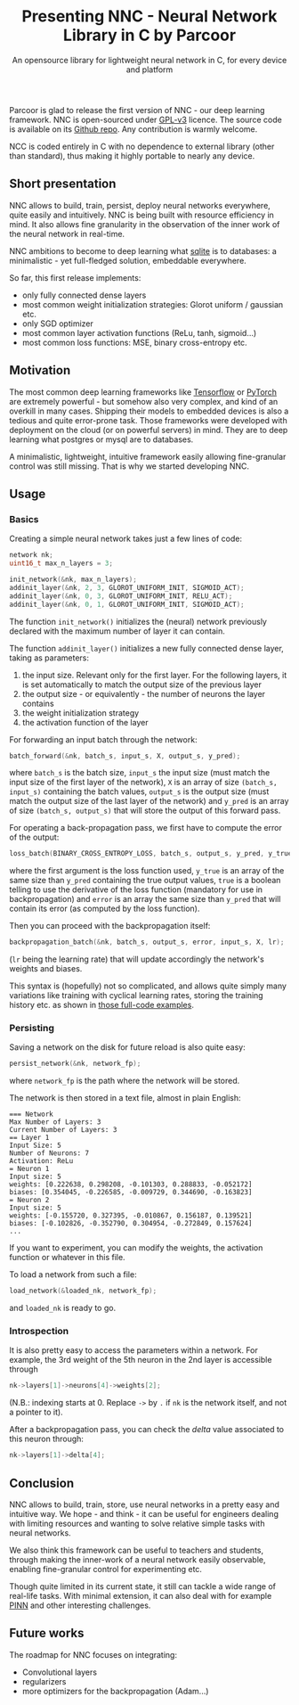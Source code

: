 ﻿---
layout: post
title: Presenting NNC - Neural Network Library in C by Parcoor 
subtitle: An opensource library for lightweight neural network in C, for every device and platform
tags: [opensource deep-learning]
---

Parcoor is glad to release the first version of NNC - our deep learning
framework. NNC is open-sourced under
[GPL-v3](https://www.gnu.org/licenses/gpl-3.0.en.html) licence. The source code 
is available on its [Github repo](https://github.com/parcoor/nnc/). 
Any contribution is warmly welcome. 

NCC is coded entirely in C with no dependence to external library (other than
standard), thus making it highly portable to nearly any device.

## Short presentation
NNC allows to build, train, persist, deploy
neural networks everywhere, quite easily and intuitively. NNC is being built 
with resource efficiency in mind. It also allows fine granularity in the 
observation of the inner work of the neural network in real-time.

NNC ambitions to become to deep learning what
[sqlite](https://www.sqlite.org/index.html) is to databases: a minimalistic -
yet full-fledged solution, embeddable everywhere.

So far, this first release implements:
- only fully connected dense layers
- most common weight initialization strategies: Glorot uniform / gaussian etc.
- only SGD optimizer
- most common layer activation functions (ReLu, tanh, sigmoid...)
- most common loss functions: MSE, binary cross-entropy etc.

## Motivation
The most common deep learning frameworks like
[Tensorflow](https://www.tensorflow.org/) or [PyTorch](https://pytorch.org/)
are extremely powerful - but somehow also very complex, and kind of an overkill
in many cases. Shipping their models to embedded devices is also a tedious and
quite error-prone task. Those frameworks were developed with deployment on the
cloud (or on powerful servers) in mind. They are to deep learning what postgres or
mysql are to databases. 

A minimalistic, lightweight, intuitive framework easily
allowing fine-granular control was still missing. 
That is why we started developing NNC.

## Usage
### Basics
Creating a simple neural network takes just a few lines of code:

```c
network nk;
uint16_t max_n_layers = 3;

init_network(&nk, max_n_layers);
addinit_layer(&nk, 2, 3, GLOROT_UNIFORM_INIT, SIGMOID_ACT);
addinit_layer(&nk, 0, 3, GLOROT_UNIFORM_INIT, RELU_ACT);
addinit_layer(&nk, 0, 1, GLOROT_UNIFORM_INIT, SIGMOID_ACT);
```
The function `init_network()` initializes the (neural) network previously
declared with the maximum number of layer it can contain. 

The function `addinit_layer()` initializes a new fully connected dense layer,
taking as parameters:
1. the input size. Relevant only for the first layer. For the following
   layers, it is set automatically to match the output size of the previous
   layer
2. the output size - or equivalently - the number of neurons the layer contains
3. the weight initialization strategy
4. the activation function of the layer

For forwarding an input batch through the network:
```c
batch_forward(&nk, batch_s, input_s, X, output_s, y_pred);
```
where `batch_s` is the batch size, `input_s` the input size (must match the
input size of the first layer of the network), `X` is an array of size
`(batch_s, input_s)` containing the batch values, `output_s` is the output size
(must match the output size of the last layer of the network) and `y_pred` is an
array of size `(batch_s, output_s)` that will store the output of this forward
pass.

For operating a back-propagation pass, we first have to compute the error of
the output:
```c
loss_batch(BINARY_CROSS_ENTROPY_LOSS, batch_s, output_s, y_pred, y_true, true, error);
```
where the first argument is the loss function used, `y_true` is an array of the
same size than `y_pred` containing the true output values, `true` is a boolean
telling to use the derivative of the loss function (mandatory for use in
backpropagation) and `error` is an array the same size than `y_pred` that will contain
its error (as computed by the loss function).

Then you can proceed with the backpropagation itself:
```c
backpropagation_batch(&nk, batch_s, output_s, error, input_s, X, lr);
```
(`lr` being the learning rate) that will update accordingly the network's
weights and biases.

This syntax is (hopefully) not so complicated, and allows quite simply many
variations like training with cyclical learning rates, storing the training
history etc. as shown in [those full-code
examples](https://github.com/parcoor/nnc/tree/main/examples).

### Persisting
Saving a network on the disk for future reload is also quite easy:
```c
persist_network(&nk, network_fp);
```
where `network_fp` is the path where the network will be stored.

The network is then stored in a text file, almost in plain English:
```
=== Network
Max Number of Layers: 3
Current Number of Layers: 3
== Layer 1
Input Size: 5
Number of Neurons: 7
Activation: ReLu
= Neuron 1
Input size: 5
weights: [0.222638, 0.298208, -0.101303, 0.288833, -0.052172]
biases: [0.354045, -0.226585, -0.009729, 0.344690, -0.163823]
= Neuron 2
Input size: 5
weights: [-0.155720, 0.327395, -0.010867, 0.156187, 0.139521]
biases: [-0.102826, -0.352790, 0.304954, -0.272849, 0.157624]
...
```

If you want to experiment, you can modify the weights, the activation function
or whatever in this file.

To load a network from such a file:
```c
load_network(&loaded_nk, network_fp);
```
and `loaded_nk` is ready to go.


### Introspection
It is also pretty easy to access the parameters within a network. For example,
the 3rd weight of the 5th neuron in the 2nd layer is accessible through
```c
nk->layers[1]->neurons[4]->weights[2];
```
(N.B.: indexing starts at 0. Replace `->` by `.` if `nk` is the network itself,
and not a pointer to it).

After a backpropagation pass, you can check the *delta* value associated to
this neuron through:
```c
nk->layers[1]->delta[4];
```

## Conclusion
NNC allows to build, train, store, use neural networks in a pretty easy and
intuitive way. We hope - and think - it can be useful for engineers dealing
with limiting resources and wanting to solve relative simple tasks with neural
networks. 

We also think this framework can be useful to teachers and students, through making
the inner-work of a neural network easily observable, enabling fine-granular
control for experimenting etc.

Though quite limited in its current state, it still can tackle a wide range of
real-life tasks. With minimal extension, it can also deal with for example
[PINN](https://en.wikipedia.org/wiki/Physics-informed_neural_networks) and
other interesting challenges.

## Future works
The roadmap for NNC focuses on integrating:
- Convolutional layers
- regularizers
- more optimizers for the backpropagation (Adam...)
